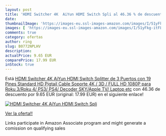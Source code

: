 ```yaml
---
layout: post
title: 'HDMI Switcher 4K  AiYun HDMI Switch Spli al 46.36 % de descuento'
date: 
thumbnailImage: 'https://images-eu.ssl-images-amazon.com/images/I/51yFkg-itFL._SL200_.jpg'
images: [ 'https://images-eu.ssl-images-amazon.com/images/I/51yFkg-itFL._SL200_.jpg' ]
comments: true
category: ofertas
author: ring
slug: B0772NPLHV
description:
actualPrice: 9.65 EUR
comparePrice: 17.99 EUR
inStock: true
---
```


Está [HDMI Switcher 4K  AiYun HDMI Switch Splitter de 3 Puertos con 19 Pines Standard HD Pigtail Cable  Soporte 4K / 3D / FULL HD 1080P para Roku 3/Roku 4/ PS3/ PS4/ Decoder SKY/Apple TV/ Laptop etc](https://www.amazon.es/dp/B0772NPLHV/?tag=tolees-21) con 46.36 de descuento por 9.65 EUR (original: 17.99 EUR) en el siguiente enlace!

[![HDMI Switcher 4K  AiYun HDMI Switch Spli](https://images-eu.ssl-images-amazon.com/images/I/51yFkg-itFL._SL200_.jpg)](https://www.amazon.es/dp/B0772NPLHV/?tag=tolees-21)

[Ver la oferta!!](https://www.amazon.es/dp/B0772NPLHV/?tag=tolees-21)

Links participate in Amazon Associate program and might generate a comission on qualifying sales


